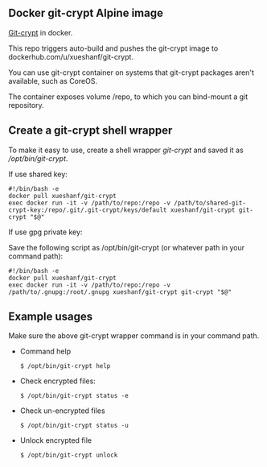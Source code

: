 ## Docker git-crypt Alpine image

[Git-crypt](https://github.com/AGWA/git-crypt) in docker.

This repo triggers auto-build and pushes the git-crypt image to dockerhub.com/u/xueshanf/git-crypt.

You can use git-crypt container on systems that git-crypt packages aren't available, such as CoreOS.

The container exposes volume /repo, to which you can bind-mount a git repository.

## Create a git-crypt shell wrapper

To make it easy to use, create a shell wrapper *git-crypt* and saved it as */opt/bin/git-crypt*.

If use shared key:

```
#!/bin/bash -e
docker pull xueshanf/git-crypt
exec docker run -it -v /path/to/repo:/repo -v /path/to/shared-git-crypt-key:/repo/.git/.git-crypt/keys/default xueshanf/git-crypt git-crypt "$@"
```

If use gpg private key:

Save the following script as /opt/bin/git-crypt (or whatever path in your command path):

```
#!/bin/bash -e
docker pull xueshanf/git-crypt
exec docker run -it -v /path/to/repo:/repo -v /path/to/.gnupg:/root/.gnupg xueshanf/git-crypt git-crypt "$@"
```

## Example usages

Make sure the above git-crypt wrapper command is in your command path.

* Command help

	```
	$ /opt/bin/git-crypt help
	```

* Check encrypted files:
	
	```
	$ /opt/bin/git-crypt status -e
	```
* Check un-encrypted files

	```
	$ /opt/bin/git-crypt status -u
	```

* Unlock encrypted file

	```
	$ /opt/bin/git-crypt unlock
	```
